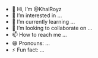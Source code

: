 - 👋 Hi, I’m @KhaiRoyz
- 👀 I’m interested in ...
- 🌱 I’m currently learning ...
- 💞️ I’m looking to collaborate on ...
- 📫 How to reach me ...
- 😄 Pronouns: ...
- ⚡ Fun fact: ...

<!---
KhaiRoyz/KhaiRoyz is a ✨ special ✨ repository because its `README.md` (this file) appears on your GitHub profile.
You can click the Preview link to take a look at your changes.
--->
